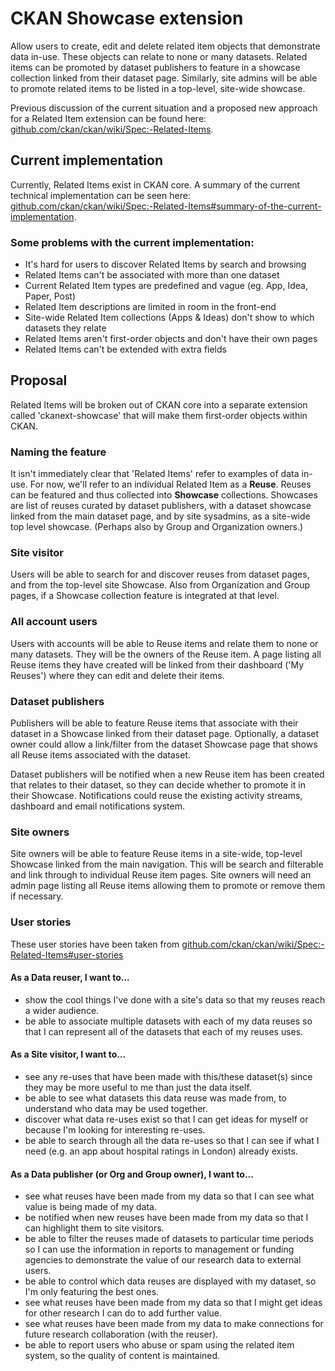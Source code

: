 # CKAN Showcase extension

Allow users to create, edit and delete related item objects that demonstrate data in-use. These objects can relate to none or many datasets. Related items can be promoted by dataset publishers to feature in a showcase collection linked from their dataset page. Similarly, site admins will be able to promote related items to be listed in a top-level, site-wide showcase.

Previous discussion of the current situation and a proposed new approach for a Related Item extension can be found here: [github.com/ckan/ckan/wiki/Spec:-Related-Items](https://github.com/ckan/ckan/wiki/Spec:-Related-Items).

## Current implementation
Currently, Related Items exist in CKAN core. A summary of the current technical implementation can be seen here: [github.com/ckan/ckan/wiki/Spec:-Related-Items#summary-of-the-current-implementation](https://github.com/ckan/ckan/wiki/Spec:-Related-Items#summary-of-the-current-implementation).

### Some problems with the current implementation:
* It's hard for users to discover Related Items by search and browsing
* Related Items can't be associated with more than one dataset
* Current Related Item types are predefined and vague (eg. App, Idea, Paper, Post)
* Related Item descriptions are limited in room in the front-end
* Site-wide Related Item collections (Apps & Ideas) don't show to which datasets they relate
* Related Items aren't first-order objects and don't have their own pages
* Related Items can't be extended with extra fields

## Proposal
Related Items will be broken out of CKAN core into a separate extension called 'ckanext-showcase' that will make them first-order objects within CKAN.

### Naming the feature
It isn't immediately clear that 'Related Items' refer to examples of data in-use. For now, we'll refer to an individual Related Item as a **Reuse**. Reuses can be featured and thus collected into **Showcase** collections. Showcases are list of reuses curated by dataset publishers, with a dataset showcase linked from the main dataset page, and by site sysadmins, as a site-wide top level showcase. (Perhaps also by Group and Organization owners.)

### Site visitor
Users will be able to search for and discover reuses from dataset pages, and from the top-level site Showcase. Also from Organization and Group pages, if a Showcase collection feature is integrated at that level.

### All account users
Users with accounts will be able to Reuse items and relate them to none or many datasets. They will be the owners of the Reuse item. A page listing all Reuse items they have created will be linked from their dashboard ('My Reuses') where they can edit and delete their items.

### Dataset publishers
Publishers will be able to feature Reuse items that associate with their dataset in a Showcase linked from their dataset page. Optionally, a dataset owner could allow a link/filter from the dataset Showcase page that shows all Reuse items associated with the dataset.

Dataset publishers will be notified when a new Reuse item has been created that relates to their dataset, so they can decide whether to promote it in their Showcase. Notifications could reuse the existing activity streams, dashboard and email notifications system.

### Site owners
Site owners will be able to feature Reuse items in a site-wide, top-level Showcase linked from the main navigation. This will be search and filterable and link through to individual Reuse item pages. Site owners will need an admin page listing all Reuse items allowing them to promote or remove them if necessary.

### User stories

These user stories have been taken from [github.com/ckan/ckan/wiki/Spec:-Related-Items#user-stories](https://github.com/ckan/ckan/wiki/Spec:-Related-Items#user-stories)

#### As a Data reuser, I want to...
* show the cool things I've done with a site's data so that my reuses reach a wider audience.
* be able to associate multiple datasets with each of my data reuses so that I can represent all of the datasets that each of my reuses uses.

#### As a Site visitor, I want to...
* see any re-uses that have been made with this/these dataset(s) since they may be more useful to me than just the data itself.
* be able to see what datasets this data reuse was made from, to understand who data may be used together.
* discover what data re-uses exist so that I can get ideas for myself or because I'm looking for interesting re-uses.
* be able to search through all the data re-uses so that I can see if what I need (e.g. an app about hospital ratings in London) already exists.

#### As a Data publisher (or Org and Group owner), I want to...
* see what reuses have been made from my data so that I can see what value is being made of my data.
* be notified when new reuses have been made from my data so that I can highlight them to site visitors.
* be able to filter the reuses made of datasets to particular time periods so I can use the information in reports to management or funding agencies to demonstrate the value of our research data to external users.
* be able to control which data reuses are displayed with my dataset, so I'm only featuring the best ones.
* see what reuses have been made from my data so that I might get ideas for other research I can do to add further value.
* see what reuses have been made from my data to make connections for future research collaboration (with the reuser).
* be able to report users who abuse or spam using the related item system, so the quality of content is maintained.
